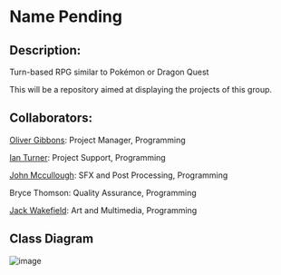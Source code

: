 # Name Pending
## Description:
Turn-based RPG similar to Pokémon or Dragon Quest

This will be a repository aimed at displaying the projects of this group. 
## Collaborators: 

[Oliver Gibbons](https://github.com/OliverGibbons1): Project Manager, Programming

[Ian Turner](https://github.com/Ian-Turner4): Project Support, Programming

[John Mccullough](https://github.com/jemrules): SFX and Post Processing, Programming

Bryce Thomson: Quality Assurance, Programming

[Jack Wakefield](https://github.com/jack125251): Art and Multimedia, Programming

## Class Diagram
![image]([https://github.com/OliverGibbons1/APCompPro24Group/blob/main/images/ClassDiagram1.png])
